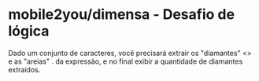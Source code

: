 # mobile2you/dimensa - Desafio de lógica

Dado um conjunto de caracteres, você precisará extrair os "diamantes" <> e as "areias" . da expressão, e no final exibir a quantidade de diamantes extraídos.
